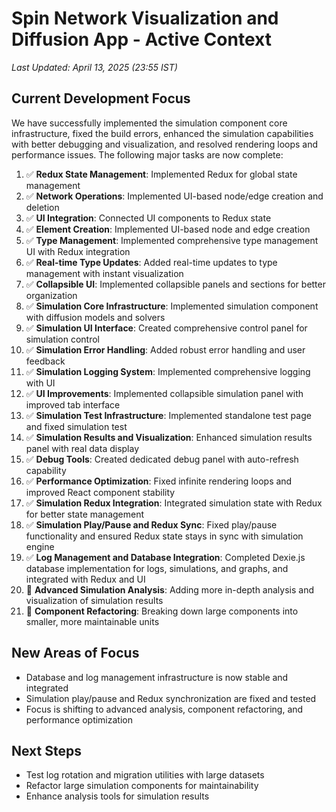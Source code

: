 # Spin Network Visualization and Diffusion App - Active Context

*Last Updated: April 13, 2025 (23:55 IST)*

## Current Development Focus

We have successfully implemented the simulation component core infrastructure, fixed the build errors, enhanced the simulation capabilities with better debugging and visualization, and resolved rendering loops and performance issues. The following major tasks are now complete:

1. ✅ **Redux State Management**: Implemented Redux for global state management
2. ✅ **Network Operations**: Implemented UI-based node/edge creation and deletion
3. ✅ **UI Integration**: Connected UI components to Redux state
4. ✅ **Element Creation**: Implemented UI-based node and edge creation
5. ✅ **Type Management**: Implemented comprehensive type management UI with Redux integration
6. ✅ **Real-time Type Updates**: Added real-time updates to type management with instant visualization
7. ✅ **Collapsible UI**: Implemented collapsible panels and sections for better organization
8. ✅ **Simulation Core Infrastructure**: Implemented simulation component with diffusion models and solvers
9. ✅ **Simulation UI Interface**: Created comprehensive control panel for simulation control
10. ✅ **Simulation Error Handling**: Added robust error handling and user feedback
11. ✅ **Simulation Logging System**: Implemented comprehensive logging with UI
12. ✅ **UI Improvements**: Implemented collapsible simulation panel with improved tab interface
13. ✅ **Simulation Test Infrastructure**: Implemented standalone test page and fixed simulation test
14. ✅ **Simulation Results and Visualization**: Enhanced simulation results panel with real data display
15. ✅ **Debug Tools**: Created dedicated debug panel with auto-refresh capability
16. ✅ **Performance Optimization**: Fixed infinite rendering loops and improved React component stability
17. ✅ **Simulation Redux Integration**: Integrated simulation state with Redux for better state management
18. ✅ **Simulation Play/Pause and Redux Sync**: Fixed play/pause functionality and ensured Redux state stays in sync with simulation engine
19. ✅ **Log Management and Database Integration**: Completed Dexie.js database implementation for logs, simulations, and graphs, and integrated with Redux and UI
20. 🔄 **Advanced Simulation Analysis**: Adding more in-depth analysis and visualization of simulation results
21. 🔄 **Component Refactoring**: Breaking down large components into smaller, more maintainable units

## New Areas of Focus

- Database and log management infrastructure is now stable and integrated
- Simulation play/pause and Redux synchronization are fixed and tested
- Focus is shifting to advanced analysis, component refactoring, and performance optimization

## Next Steps

- Test log rotation and migration utilities with large datasets
- Refactor large simulation components for maintainability
- Enhance analysis tools for simulation results
